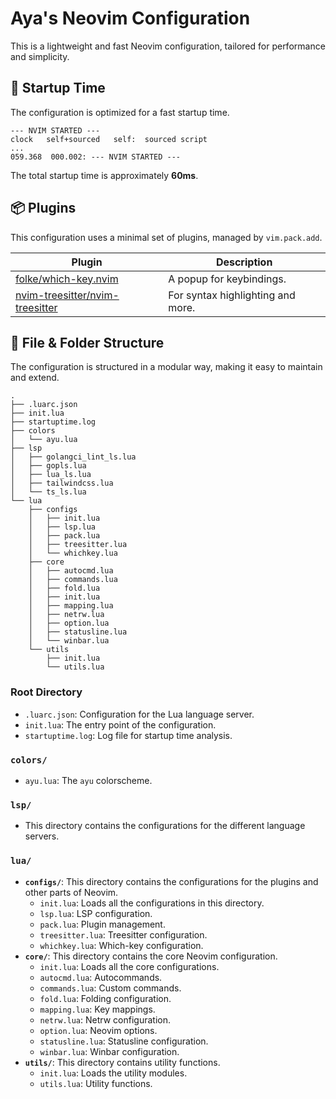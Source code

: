 # Aya's Neovim Configuration

This is a lightweight and fast Neovim configuration, tailored for performance and simplicity.

## 🚀 Startup Time

The configuration is optimized for a fast startup time.

```
--- NVIM STARTED ---
clock   self+sourced   self:  sourced script
...
059.368  000.002: --- NVIM STARTED ---
```

The total startup time is approximately **60ms**.

## 📦 Plugins

This configuration uses a minimal set of plugins, managed by `vim.pack.add`.

| Plugin                                               | Description                               |
| ---------------------------------------------------- | ----------------------------------------- |
| [folke/which-key.nvim](https://github.com/folke/which-key.nvim) | A popup for keybindings.                  |
| [nvim-treesitter/nvim-treesitter](https://github.com/nvim-treesitter/nvim-treesitter) | For syntax highlighting and more. |

## 📂 File & Folder Structure

The configuration is structured in a modular way, making it easy to maintain and extend.

```
.
├── .luarc.json
├── init.lua
├── startuptime.log
├── colors
│   └── ayu.lua
├── lsp
│   ├── golangci_lint_ls.lua
│   ├── gopls.lua
│   ├── lua_ls.lua
│   ├── tailwindcss.lua
│   └── ts_ls.lua
└── lua
    ├── configs
    │   ├── init.lua
    │   ├── lsp.lua
    │   ├── pack.lua
    │   ├── treesitter.lua
    │   └── whichkey.lua
    ├── core
    │   ├── autocmd.lua
    │   ├── commands.lua
    │   ├── fold.lua
    │   ├── init.lua
    │   ├── mapping.lua
    │   ├── netrw.lua
    │   ├── option.lua
    │   ├── statusline.lua
    │   └── winbar.lua
    └── utils
        ├── init.lua
        └── utils.lua
```

### Root Directory

*   `.luarc.json`: Configuration for the Lua language server.
*   `init.lua`: The entry point of the configuration.
*   `startuptime.log`: Log file for startup time analysis.

### `colors/`

*   `ayu.lua`: The `ayu` colorscheme.

### `lsp/`

*   This directory contains the configurations for the different language servers.

### `lua/`

*   **`configs/`**: This directory contains the configurations for the plugins and other parts of Neovim.
    *   `init.lua`: Loads all the configurations in this directory.
    *   `lsp.lua`: LSP configuration.
    *   `pack.lua`: Plugin management.
    *   `treesitter.lua`: Treesitter configuration.
    *   `whichkey.lua`: Which-key configuration.
*   **`core/`**: This directory contains the core Neovim configuration.
    *   `init.lua`: Loads all the core configurations.
    *   `autocmd.lua`: Autocommands.
    *   `commands.lua`: Custom commands.
    *   `fold.lua`: Folding configuration.
    *   `mapping.lua`: Key mappings.
    *   `netrw.lua`: Netrw configuration.
    *   `option.lua`: Neovim options.
    *   `statusline.lua`: Statusline configuration.
    *   `winbar.lua`: Winbar configuration.
*   **`utils/`**: This directory contains utility functions.
    *   `init.lua`: Loads the utility modules.
    *   `utils.lua`: Utility functions.
